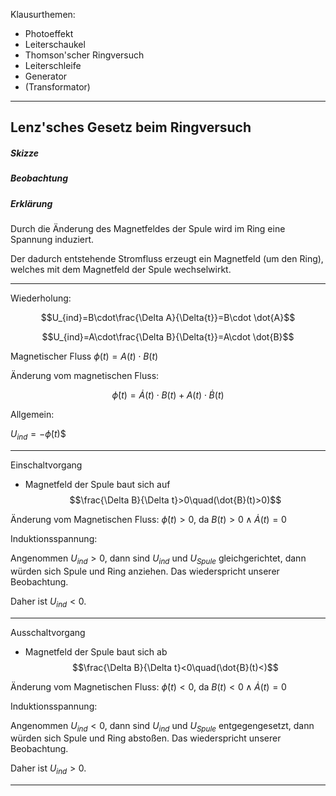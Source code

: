 Klausurthemen:

- Photoeffekt
- Leiterschaukel
- Thomson'scher Ringversuch
- Leiterschleife
- Generator
- (Transformator)

---

## Lenz'sches Gesetz beim Ringversuch

##### Skizze

##### Beobachtung

##### Erklärung

Durch die Änderung des Magnetfeldes der Spule wird im Ring eine Spannung induziert.

Der dadurch entstehende Stromfluss erzeugt ein Magnetfeld (um den Ring), welches mit dem Magnetfeld der Spule wechselwirkt.

---

Wiederholung:

$$U_{ind}=B\cdot\frac{\Delta A}{\Delta{t}}=B\cdot \dot{A}$$

$$U_{ind}=A\cdot\frac{\Delta B}{\Delta{t}}=A\cdot \dot{B}$$

Magnetischer Fluss $\phi(t)=A(t)\cdot B(t)$

Änderung vom magnetischen Fluss:

$$\dot{\phi}(t)=\dot{A}(t)\cdot B(t)+A(t)\cdot\dot{B}(t)$$

Allgemein:

$U_{ind}=-\dot\phi(t)$$

---

Einschaltvorgang

- Magnetfeld der Spule baut sich auf $$\frac{\Delta B}{\Delta t}>0\quad(\dot{B}(t)>0)$$

Änderung vom Magnetischen Fluss: $\dot\phi(t)>0$, da $B(t)>0\land\dot{A}(t)=0$

Induktionsspannung:

Angenommen $U_{ind}>0$, dann sind $U_{ind}$ und $U_{Spule}$ gleichgerichtet, dann würden sich Spule und Ring anziehen. Das wiederspricht unserer Beobachtung.

Daher ist $U_{ind}<0$.

---


Ausschaltvorgang

- Magnetfeld der Spule baut sich ab $$\frac{\Delta B}{\Delta t}<0\quad(\dot{B}(t)<)$$

Änderung vom Magnetischen Fluss: $\dot\phi(t)<0$, da $B(t)<0\land\dot{A}(t)=0$

Induktionsspannung:

Angenommen $U_{ind}<0$, dann sind $U_{ind}$ und $U_{Spule}$ entgegengesetzt, dann würden sich Spule und Ring abstoßen. Das wiederspricht unserer Beobachtung.

Daher ist $U_{ind}>0$.

---